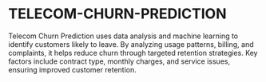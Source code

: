 # TELECOM-CHURN-PREDICTION
Telecom Churn Prediction uses data analysis and machine learning to identify customers likely to leave. By analyzing usage patterns, billing, and complaints, it helps reduce churn through targeted retention strategies. Key factors include contract type, monthly charges, and service issues, ensuring improved customer retention.
